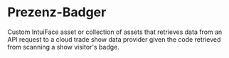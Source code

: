 # Prezenz-Badger
 Custom IntuiFace asset or collection of assets that retrieves data from an API request to a cloud trade show data provider given the code retrieved from scanning a show visitor's badge.
